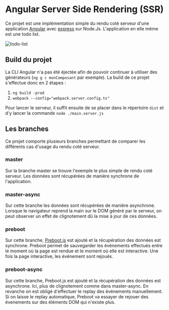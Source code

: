 # Angular Server Side Rendering (SSR)

Ce projet est une implémentation simple du rendu coté serveur d'une application [Angular](https://github.com/angular/angular) avec [express](https://github.com/expressjs/express) sur Node.Js.
L'application en elle même est une todo list.

![todo-list](https://i.imgur.com/2uA4ywp.png)

## Build du projet

La CLI Angular n'a pas été éjectée afin de pouvoir continuer à utiliser des générateurs (`ng g c monComposant` par exemple). 
La build de ce projet s'effectue donc en 2 étapes :
 1. `ng build -prod`
 2. `webpack --config="webpack.server.config.ts"`

Pour lancer le serveur, il suffit ensuite de se placer dans le répertoire `dist` et d'y lancer la commande `node ./main.server.js`

## Les branches 

Ce projet comporte plusieurs branches permettant de comparer les différents cas d'usage du rendu coté serveur.

### master

Sur la branche master se trouve l'exemple le plus simple de rendu coté serveur. Les données sont récupérées de manière synchrone de l'application.

### master-async

Sur cette branche les données sont récupérées de manière asynchrone. Lorsque le navigateur reprend la main sur le DOM généré par le serveur, on peut observer un effet de clignotement dû la mise à jour de ces données.

### preboot

Sur cette branche, [Preboot.js](https://github.com/angular/preboot) est ajouté et la récupération des données est synchrone. Preboot permet de sauvegarder les événements effectués entre le moment où la page est rendue et le moment où elle est interactive. Une fois la page interactive, les événement sont rejoués.

### preboot-async

Sur cette branche, Preboot.js est ajouté et la récupération des données est asynchrone. Ici, plus de clignotement comme dans master-async. En revanche on est obligé d'effectuer le replay des événements manuellement. Si on laisse le replay automatique, Preboot va essayer de rejouer des évenements sur des éléments DOM qui n'existe plus.

